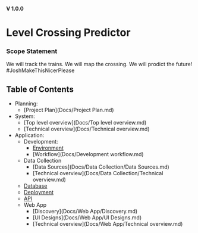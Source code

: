 **V 1.0.0**
# Level Crossing Predictor

### Scope Statement
We will track the trains. We will map the crossing. We will prodict the future!
\#JoshMakeThisNicerPlease

## Table of Contents
* Planning:
	* [Project Plan](Docs/Project Plan.md)
* System:
	* [Top level overview](Docs/Top level overview.md)
	* [Technical overview](Docs/Technical overview.md)
* Application:
	* Development:
		* [Environment](Docs/environment.md)
		* [Workflow](Docs/Development workflow.md)
	* Data Collection
		* [Data Sources](Docs/Data Collection/Data Sources.md)
		* [Technical overview](Docs/Data Collection/Technical overview.md)
	* [Database](Docs/Database/index.md)
	* [Deployment](Docs/Deployment/index.md)
	* [API](Docs/API/index.md)
	* Web App
		* [Discovery](Docs/Web App/Discovery.md)
		* [UI Designs](Docs/Web App/UI Designs.md)
		* [Technical overview](Docs/Web App/Technical overview.md)